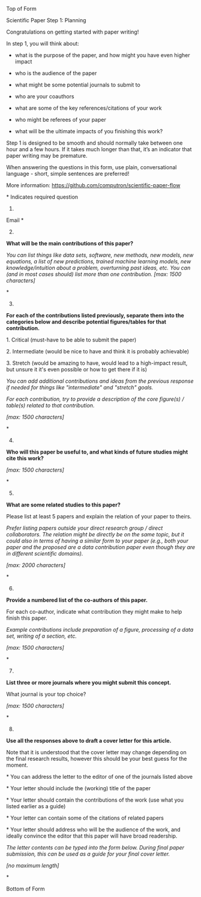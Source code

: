 Top of Form

Scientific Paper Step 1: Planning

Congratulations on getting started with paper writing!

In step 1, you will think about:

-   what is the purpose of the paper, and how might you have even higher
    impact

-   who is the audience of the paper

-   what might be some potential journals to submit to

-   who are your coauthors

-   what are some of the key references/citations of your work

-   who might be referees of your paper

-   what will be the ultimate impacts of you finishing this work?

Step 1 is designed to be smooth and should normally take between one
hour and a few hours. If it takes much longer than that, it’s an
indicator that paper writing may be premature.

When answering the questions in this form, use plain, conversational
language - short, simple sentences are preferred!

More information: https://github.com/computron/scientific-paper-flow

\* Indicates required question

1.

Email \*

2.

**What will be the main contributions of this paper?**

*You can list things like data sets, software, new methods, new models,
new equations, a list of new predictions, trained machine learning
models, new knowledge/intuition about a problem, overturning past ideas,
etc. You can (and in most cases should) list more than one contribution.
\[max: 1500 characters\]*

\*

3.

**For each of the contributions listed previously, separate them into
the categories below and describe potential figures/tables for that
contribution.**

1\. Critical (must-have to be able to submit the paper)

2\. Intermediate (would be nice to have and think it is probably
achievable)

3\. Stretch (would be amazing to have, would lead to a high-impact
result, but unsure it it's even possible or how to get there if it is)

*You can add additional contributions and ideas from the previous
response if needed for things like "intermediate" and "stretch" goals.*

*For each contribution, try to provide a description of the core
figure(s) / table(s) related to that contribution.*

*\[max: 1500 characters\]*

\*

4.

**Who will this paper be useful to, and what kinds of future studies
might cite this work?**

*\[max: 1500 characters\]*

\*

5.

**What are some related studies to this paper?** 

Please list at least 5 papers and explain the relation of your paper to
theirs.

*Prefer listing papers outside your direct research group / direct
collaborators. The relation might be directly be on the same topic, but
it could also in terms of having a similar form to your paper (e.g.,
both your paper and the proposed are a data contribution paper even
though they are in different scientific domains).* 

*\[max: 2000 characters\]*

\*

6.

**Provide a numbered list of the co-authors of this paper.**

For each co-author, indicate what contribution they might make to help
finish this paper.

*Example contributions include preparation of a figure, processing of a
data set, writing of a section, etc.*

*\[max: 1500 characters\]*

\*

7.

**List three or more journals where you might submit this concept.**

What journal is your top choice?

*\[max: 1500 characters\]*

\*

8.

**Use all the responses above to draft a cover letter for this
article.**

Note that it is understood that the cover letter may change depending on
the final research results, however this should be your best guess for
the moment.

\* You can address the letter to the editor of one of the journals
listed above

\* Your letter should include the (working) title of the paper

\* Your letter should contain the contributions of the work (use what
you listed earlier as a guide)

\* Your letter can contain some of the citations of related papers

\* Your letter should address who will be the audience of the work, and
ideally convince the editor that this paper will have broad readership.

*The letter contents can be typed into the form below. During final
paper submission, this can be used as a guide for your final cover
letter.*

*\[no maximum length\]*

\*

Bottom of Form
